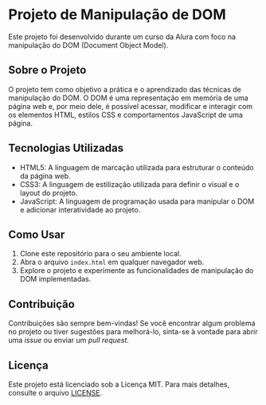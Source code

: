 
# Projeto de Manipulação de DOM

Este projeto foi desenvolvido durante um curso da Alura com foco na manipulação do DOM (Document Object Model).

## Sobre o Projeto

O projeto tem como objetivo a prática e o aprendizado das técnicas de manipulação do DOM. O DOM é uma representação em memória de uma página web e, por meio dele, é possível acessar, modificar e interagir com os elementos HTML, estilos CSS e comportamentos JavaScript de uma página.

## Tecnologias Utilizadas

- HTML5: A linguagem de marcação utilizada para estruturar o conteúdo da página web.
- CSS3: A linguagem de estilização utilizada para definir o visual e o layout do projeto.
- JavaScript: A linguagem de programação usada para manipular o DOM e adicionar interatividade ao projeto.

## Como Usar

1. Clone este repositório para o seu ambiente local.
2. Abra o arquivo `index.html` em qualquer navegador web.
3. Explore o projeto e experimente as funcionalidades de manipulação do DOM implementadas.

## Contribuição

Contribuições são sempre bem-vindas! Se você encontrar algum problema no projeto ou tiver sugestões para melhorá-lo, sinta-se à vontade para abrir uma _issue_ ou enviar um _pull request_.

## Licença

Este projeto está licenciado sob a Licença MIT. Para mais detalhes, consulte o arquivo [LICENSE](LICENSE).
